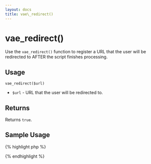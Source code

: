 ```yaml
---
layout: docs
title: vae\_redirect()
---
```


# vae\_redirect()

Use the `vae_redirect()` function to register a URL that the user will
be redirected to AFTER the script finishes processing.

## Usage

`vae_redirect($url)`

-   `$url` - URL that the user will be redirected to.

## Returns

Returns `true`.

## Sample Usage

{% highlight php %}
<?php
// Send user back to shop page
return vae_redirect("/shop"); 
?>
{% endhighlight %}
